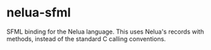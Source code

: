 # nelua-sfml
SFML binding for the Nelua language. This uses Nelua's records with methods, instead of the standard C calling conventions.
